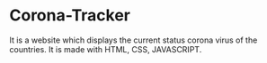 # Corona-Tracker
It is a website which displays the current status corona virus of the countries.
It is made with HTML, CSS, JAVASCRIPT.
